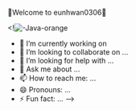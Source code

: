 🌱Welcome to eunhwan0306🌱

<!![-Java-orange](https://user-images.githubusercontent.com/105197690/204547971-7044897f-2067-41d2-872a-5face146d0cd.svg)



- 🔭 I’m currently working on  
- 👯 I’m looking to collaborate on ...
- 🤔 I’m looking for help with ...
- 💬 Ask me about ...
- 📫 How to reach me: ...
- 😄 Pronouns: ...
- ⚡ Fun fact: ...
-->
